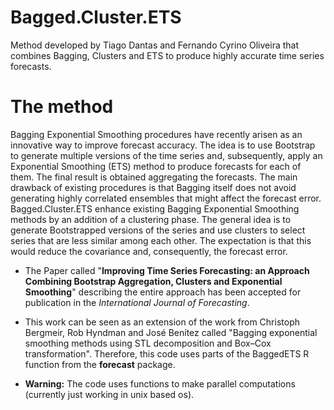 # Bagged.Cluster.ETS
Method developed by Tiago Dantas and Fernando Cyrino Oliveira that combines Bagging, Clusters and ETS to produce highly accurate time series forecasts.

# The method
Bagging Exponential Smoothing procedures have recently arisen as an innovative way to improve forecast accuracy. The idea is to use Bootstrap to generate multiple versions of the time series and, subsequently, apply an Exponential Smoothing (ETS) method to produce forecasts for each of them. The final result is obtained aggregating the forecasts. The main drawback of existing procedures is that Bagging itself does not avoid generating highly correlated ensembles that might affect the forecast error. Bagged.Cluster.ETS enhance existing Bagging Exponential Smoothing methods by an addition of a clustering phase. The general idea is to generate Bootstrapped versions of the series and use clusters to select series that are less similar among each other. The expectation is that this would reduce the covariance and, consequently, the forecast error.


- The Paper called "**Improving Time Series Forecasting: an Approach Combining Bootstrap Aggregation, Clusters and Exponential Smoothing**" describing the entire approach has been accepted for publication in the *International Journal of Forecasting*.

- This work can be seen as an extension of the work from Christoph Bergmeir, Rob Hyndman and José Benítez called "Bagging exponential smoothing methods using STL decomposition and Box–Cox transformation". Therefore, this code uses parts of the BaggedETS R function from the **forecast** package. 

- **Warning:** The code uses functions to make parallel computations (currently just working in unix based os).
